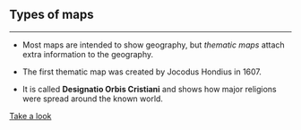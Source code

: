 ## Types of maps

***

* Most maps are intended to show geography, but *thematic maps* attach extra information to the geography.

* The first thematic map was created by Jocodus Hondius in 1607.

* It is called __Designatio Orbis Cristiani__ and shows how major religions were spread around the known world.

[Take a look](images/25057.jpg)

